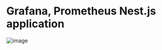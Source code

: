 # Grafana, Prometheus Nest.js application
![image](https://github.com/ppogulailo/nest-elk-grafana-prometeus/assets/76246480/7b04f3c7-efab-47ef-bb1b-8e37bf125c1a)
